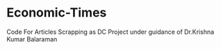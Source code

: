 # Economic-Times
Code For Articles Scrapping as DC Project under guidance of Dr.Krishna Kumar Balaraman
